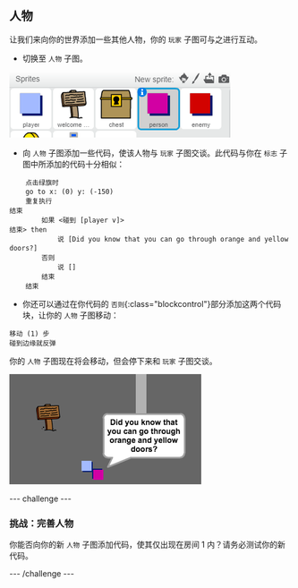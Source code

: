 ## 人物

让我们来向你的世界添加一些其他人物，你的 `玩家` 子图可与之进行互动。

+ 切换至 `人物` 子图。

![Person sprite](images/person-sprite.png)

+ 向 `人物` 子图添加一些代码，使该人物与 `玩家` 子图交谈。此代码与你在 `标志` 子图中所添加的代码十分相似：

```blocks
	点击绿旗时
	go to x: (0) y: (-150)
	重复执行
结束
		如果 <碰到 [player v]>
结束> then
			说 [Did you know that you can go through orange and yellow doors?]
		否则
			说 []
		结束
	结束
```

+ 你还可以通过在你代码的 `否则`{:class="blockcontrol"}部分添加这两个代码块，让你的 `人物` 子图移动：

```blocks
移动 (1) 步
碰到边缘就反弹
```

你的 `人物` 子图现在将会移动，但会停下来和 `玩家` 子图交谈。

![screenshot](images/world-person-test.png)


--- challenge ---
### 挑战：完善人物
你能否向你的新 `人物` 子图添加代码，使其仅出现在房间 1 内？请务必测试你的新代码。

--- /challenge ---
